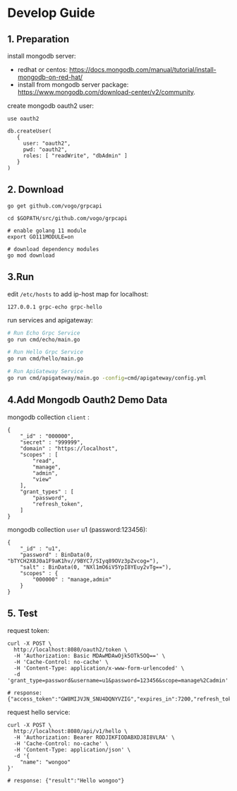 # Develop Guide

## 1. Preparation

install mongodb server: 
- redhat or centos: https://docs.mongodb.com/manual/tutorial/install-mongodb-on-red-hat/
- install from mongodb server package: https://www.mongodb.com/download-center/v2/community.

create mongodb oauth2 user:
```
use oauth2

db.createUser(
   {
     user: "oauth2",
     pwd: "oauth2",
     roles: [ "readWrite", "dbAdmin" ]
   }
)
```

## 2. Download 

```
go get github.com/vogo/grpcapi

cd $GOPATH/src/github.com/vogo/grpcapi

# enable golang 11 module
export GO111MODULE=on

# download dependency modules
go mod download
```

## 3.Run 

edit `/etc/hosts` to add ip-host map for localhost:
```
127.0.0.1 grpc-echo grpc-hello
```

run services and apigateway:
```bash
# Run Echo Grpc Service
go run cmd/echo/main.go

# Run Hello Grpc Service
go run cmd/hello/main.go

# Run ApiGateway Service
go run cmd/apigateway/main.go -config=cmd/apigateway/config.yml
```

## 4.Add Mongodb Oauth2 Demo Data

mongodb collection `client` :
```
{ 
    "_id" : "000000", 
    "secret" : "999999", 
    "domain" : "https://localhost", 
    "scopes" : [
        "read", 
        "manage", 
        "admin", 
        "view"
    ], 
    "grant_types" : [
        "password", 
        "refresh_token", 
    ]
}
```

mongodb collection `user` u1 (password:123456):
```
{
    "_id" : "u1",
    "password" : BinData(0, "bTYCH2X8J0a1F9aK1hv//9BYC7/SIyq89OVz3pZvcog="),
    "salt" : BinData(0, "NXl1mO6iV5YpI8YEuy2vTg=="),
    "scopes" : {
        "000000" : "manage,admin"
    }
}
```

## 5. Test

request token:
```
curl -X POST \
  http://localhost:8080/oauth2/token \
  -H 'Authorization: Basic MDAwMDAwOjk5OTk5OQ==' \
  -H 'Cache-Control: no-cache' \
  -H 'Content-Type: application/x-www-form-urlencoded' \
  -d 'grant_type=password&username=u1&password=123456&scope=manage%2Cadmin'

# response: {"access_token":"GW8MIJVJN_SNU4DQNYVZIG","expires_in":7200,"refresh_token":"1PO9OUDIU9MLSTCXPNVGKW","scope":"manage,admin","token_type":"Bearer"}

```

request hello service:
```
curl -X POST \
  http://localhost:8080/api/v1/hello \
  -H 'Authorization: Bearer RODJIKFIODABXDJ8I8VLRA' \
  -H 'Cache-Control: no-cache' \
  -H 'Content-Type: application/json' \
  -d '{
	"name": "wongoo"
}'

# response: {"result":"Hello wongoo"}
```

